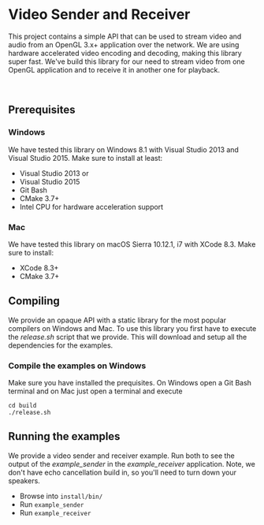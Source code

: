 # Video Sender and Receiver

This project contains a simple API that can be used to stream video
and audio from an OpenGL 3.x+ application over the network. We are
using hardware accelerated video encoding and decoding, making this
library super fast. We've build this library for our need to stream
video from one OpenGL application and to receive it in another one
for playback.

<img src="https://c2.staticflickr.com/4/3940/33881827475_8c86be4af5_o.png" alt="">
<img src="https://c2.staticflickr.com/4/3856/33724935252_2b9e934fe5_o.png" alt="">

## Prerequisites

### Windows

We have tested this library on Windows 8.1 with Visual Studio 2013 and
Visual Studio 2015. Make sure to install at least:

- Visual Studio 2013 or
- Visual Studio 2015
- Git Bash
- CMake 3.7+
- Intel CPU for hardware acceleration support

### Mac

We have tested this library on macOS Sierra 10.12.1, i7 with XCode 8.3.
Make sure to install:

- XCode 8.3+
- CMake 3.7+

## Compiling

We provide an opaque API with a static library for the most popular
compilers on Windows and Mac. To use this library you first have to
execute the _release.sh_ script that we provide. This will download
and setup all the dependencies for the examples.

### Compile the examples on Windows

Make sure you have installed the prequisites. On Windows open a Git
Bash terminal and on Mac just open a terminal and execute

    cd build
    ./release.sh

## Running the examples

We provide a video sender and receiver example. Run both to see the
output of the *example_sender* in the *example_receiver* application.
Note, we don't have echo cancellation build in, so you'll need to turn
down your speakers.

- Browse into `install/bin/`
- Run `example_sender`
- Run `example_receiver`
    


